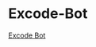 # Excode-Bot
[Excode Bot][id/name] 

[id/name]: [http://link-url/](https://discord.com/api/oauth2/authorize?client_id=1169656398771146894&permissions=8&scope=bot)https://discord.com/api/oauth2/authorize?client_id=1169656398771146894&permissions=8&scope=bot
